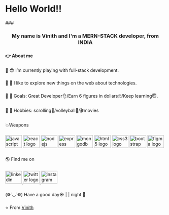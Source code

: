 
<h1 align="left">Hello World!!</h1>
###
<h3 align="center">My name is Vinith and I'm a MERN-STACK developer, from INDIA</h3>

###

<h4 align="left">👉 About me</h4>

###

<p align="left">🔹 😎 I’m currently playing with full-stack development.</p>

###

<p align="left">🔹 🤩 I like to explore new things on the web about technologies.</p>

###

<p align="left">🔹 🎯 Goals: Great Developer👌/Earn 6 figures in dollars🙄/Keep learning😇.</p>

###

<p align="left">🔹 🧩 Hobbies: scrolling📱/volleyball🏐/🎬movies</p>

###

<p align="left">💥Weapons</p>

###

<div align="left">
  <img src="https://cdn.jsdelivr.net/gh/devicons/devicon/icons/javascript/javascript-original.svg" height="40" width="52" alt="javascript logo"  />
  <img src="https://cdn.jsdelivr.net/gh/devicons/devicon/icons/react/react-original.svg" height="40" width="52" alt="react logo"  />
  <img src="https://cdn.jsdelivr.net/gh/devicons/devicon/icons/nodejs/nodejs-original.svg" height="40" width="52" alt="nodejs logo"  />
  <img src="https://cdn.jsdelivr.net/gh/devicons/devicon/icons/express/express-original.svg" height="40" width="52" alt="express logo"  />
  <img src="https://cdn.jsdelivr.net/gh/devicons/devicon/icons/mongodb/mongodb-original.svg" height="40" width="52" alt="mongodb logo"  />
  <img src="https://cdn.jsdelivr.net/gh/devicons/devicon/icons/html5/html5-original.svg" height="40" width="52" alt="html5 logo"  />
  <img src="https://cdn.jsdelivr.net/gh/devicons/devicon/icons/css3/css3-original.svg" height="40" width="52" alt="css3 logo"  />
  <img src="https://cdn.jsdelivr.net/gh/devicons/devicon/icons/bootstrap/bootstrap-original.svg" height="40" width="52" alt="bootstrap logo"  />
  <img src="https://cdn.jsdelivr.net/gh/devicons/devicon/icons/figma/figma-original.svg" height="40" width="52" alt="figma logo"  />
</div>

###

<p align="left">🌎 Find me on</p>

###

<div align="left">
  <a href="https://www.linkedin.com/in/vinith-devadiga-79a342231/" target="_blank">
    <img src="https://raw.githubusercontent.com/maurodesouza/profile-readme-generator/master/src/assets/icons/social/linkedin/default.svg" width="52" height="40" alt="linkedin logo"  />
  </a>
  <a href="https://twitter.com/VD990O" target="_blank">
    <img src="https://raw.githubusercontent.com/maurodesouza/profile-readme-generator/master/src/assets/icons/social/twitter/default.svg" width="52" height="40" alt="twitter logo"  />
  </a>
  <a href="https://instagram.com/mr.vd9900" target="_blank">
    <img src="https://raw.githubusercontent.com/maurodesouza/profile-readme-generator/master/src/assets/icons/social/instagram/default.svg" width="52" height="40" alt="instagram logo"  />
  </a>
</div>

###

<p align="left">(❁´◡`❁) Have a good day☀ | | night 🌙</p>

###
⭐️ From [Vinith](https://github.com/vd9900)
